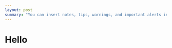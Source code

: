 ```yaml
---
layout: post
summary: "You can insert notes, tips, warnings, and important alerts in your content."
---
```

# Hello
